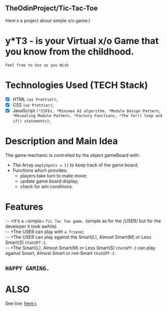 ## TheOdinProject/Tic-Tac-Toe

Here's a project about simple x/o game:)<br>
# <b>y*T3</b> - is your Virtual x/o Game that you know from the childhood.<br>
`Feel free to Use as you Wish`

# Technologies Used (TECH Stack)

- [x] HTML `(wz Prettier)`;
- [x] CSS `(wz Prettier)`;
- [x] JavaScript `(*IIFEs, *Minimax AI algorithm, *Module Design Pattern, *Revealing Module Pattern, *Factory Functions, *The for() loop and if() statements)`;

# Description and Main Idea
The game mechanic is controlled by the object gameBoard with: 
- The Array `emptySpots = []` to keep track of the game board;
- Functions which provides:
  - players take turn to make move;
  - update game board display;
  - check for win conditions.

#  Features
-- +It's a ~simple~ `Tic Tac Toe game.` (simple as for the /USER/ but for the developer it took awhile)<br>
-- +The USER can play with `a friend;`<br>
-- +The USER can play against the Smart(L), Almost Smart(M) or Less Smart(S) `ChatGPT-3.`<br>
-- +The Smart(L), Almost Smart(M) or Less Smart(S) `ChatGPT-3` can play against Smart, Almost Smart or not-Smart `ChatGPT-3.`

## `HAPPY GAMING.`

# ALSO 

See live: <a href="">here:)</a>.
